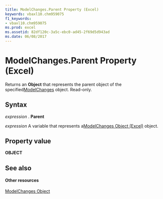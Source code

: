 ```yaml
---
title: ModelChanges.Parent Property (Excel)
keywords: vbaxl10.chm959075
f1_keywords:
- vbaxl10.chm959075
ms.prod: excel
ms.assetid: 82df120c-3a5c-ebc0-ad45-2f69d5d943ad
ms.date: 06/08/2017
---
```



# ModelChanges.Parent Property (Excel)

Returns an  **Object** that represents the parent object of the specified[ModelChanges](Excel.modelchanges.md) object. Read-only.


## Syntax

 _expression_ . **Parent**

 _expression_ A variable that represents a[ModelChanges Object (Excel)](Excel.modelchanges.md) object.


## Property value

 **OBJECT**


## See also


#### Other resources



[ModelChanges Object](Excel.modelchanges.md)

